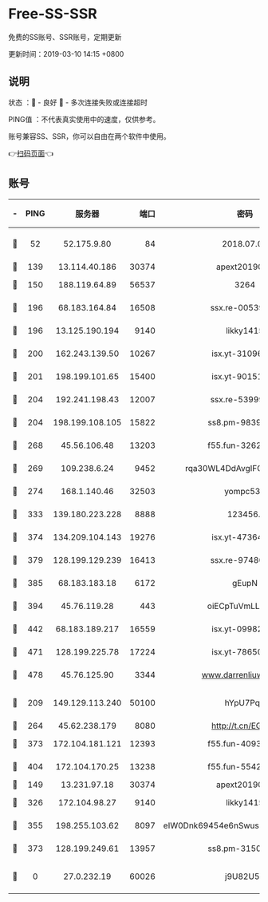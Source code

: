 # Free-SS-SSR

免费的SS账号、SSR账号，定期更新

更新时间：2019-03-10 14:15 +0800

## 说明

状态     ：🙂 - 良好 🙁 - 多次连接失败或连接超时

PING值   ：不代表真实使用中的速度，仅供参考。

账号兼容SS、SSR，你可以自由在两个软件中使用。

👉[扫码页面](https://liesauer.github.io/Free-SS-SSR/)👈

## 账号

|-|PING|服务器|端口|密码|加密方式|区域|
|:----:|:----:|:-----:|-----:|:----:|:----:|:----:|
|🙂|52|52.175.9.80|84|2018.07.07|chacha20-ietf-poly1305|HK|
|🙂|139|13.114.40.186|30374|apext2019006|chacha20|JP|
|🙂|150|188.119.64.89|56537|3264|aes-256-cfb|RU|
|🙂|196|68.183.164.84|16508|ssx.re-00539791|aes-256-cfb|US|
|🙂|196|13.125.190.194|9140|likky1415|aes-256-cfb|KR|
|🙂|200|162.243.139.50|10267|isx.yt-31096699|aes-256-cfb|US|
|🙂|201|198.199.101.65|15400|isx.yt-90151639|aes-256-cfb|US|
|🙂|204|192.241.198.43|12007|ssx.re-53999010|aes-256-cfb|US|
|🙂|204|198.199.108.105|15822|ss8.pm-98399589|aes-256-cfb|US|
|🙂|268|45.56.106.48|13203|f55.fun-32620462|aes-256-cfb|US|
|🙂|269|109.238.6.24|9452|rqa30WL4DdAvgIFG6Fs3znzTa|aes-256-cfb|FR|
|🙂|274|168.1.140.46|32503|yompc535|aes-256-cfb|AU|
|🙂|333|139.180.223.228|8888|123456..|aes-256-cfb|JP|
|🙂|374|134.209.104.143|19276|isx.yt-47364637|aes-256-cfb|SG|
|🙂|379|128.199.129.239|16413|ssx.re-97480021|aes-256-cfb|SG|
|🙂|385|68.183.183.18|6172|gEupN|aes-256-cfb|SG|
|🙂|394|45.76.119.28|443|oiECpTuVmLLxk4Ts|aes-256-cfb|AU|
|🙂|442|68.183.189.217|16559|isx.yt-09982793|aes-256-cfb|SG|
|🙂|471|128.199.225.78|17224|isx.yt-78650531|aes-256-cfb|SG|
|🙂|478|45.76.125.90|3344|www.darrenliuwei.com|aes-256-cfb|AU|
|🙂|209|149.129.113.240|50100|hYpU7PqP|chacha20-ietf-poly1305|CN|
|🙂|264|45.62.238.179|8080|http://t.cn/EGJIyrl|rc4-md5|CA|
|🙂|373|172.104.181.121|12393|f55.fun-40938592|aes-256-cfb|SG|
|🙂|404|172.104.170.25|13238|f55.fun-55425049|aes-256-cfb|SG|
|🙁|149|13.231.97.18|30374|apext2019006|chacha20|JP|
|🙁|326|172.104.98.27|9140|likky1415|aes-256-cfb|JP|
|🙁|355|198.255.103.62|8097|eIW0Dnk69454e6nSwuspv9DmS201tQ0D|aes-256-cfb|US|
|🙁|373|128.199.249.61|13957|ss8.pm-31506491|aes-256-cfb|SG|
|🙁|0|27.0.232.19|60026|j9U82U53|xchacha20-ietf-poly1305|HK|
